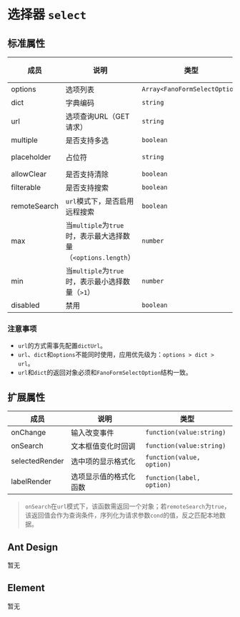 # 选择器 `select`

## 标准属性

| 成员 | 说明 | 类型 | 默认值 |
| --- | --- | --- | --- |
| options | 选项列表 | `Array<FanoFormSelectOption>` | - |
| dict| 字典编码 | `string` | - |
| url | 选项查询URL（GET请求） | `string` | - |
| multiple | 是否支持多选 | `boolean` | false |
| placeholder | 占位符 | `string` | 同`label` |
| allowClear | 是否支持清除 | `boolean` | true |
| filterable | 是否支持搜索 | `boolean` | true |
| remoteSearch | `url`模式下，是否启用远程搜索 | `boolean` | true |
| max | 当`multiple`为`true`时，表示最大选择数量（`<options.length`） | `number` | - |
| min | 当`multiple`为`true`时，表示最小选择数量（`>1`） | `number` | - |
| disabled | 禁用 | `boolean` | false |

### 注意事项

- `url`的方式需事先配置`dictUrl`。
- `url`、`dict`和`options`不能同时使用，应用优先级为：`options > dict > url`。
- `url`和`dict`的返回对象必须和`FanoFormSelectOption`结构一致。

## 扩展属性

| 成员 | 说明 | 类型 |
| --- | --- | --- |
| onChange | 输入改变事件 | `function(value:string)` |
| onSearch | 文本框值变化时回调 | `function(value:string)` |
| selectedRender | 选中项的显示格式化 | `function(value, option)` |
| labelRender | 选项显示值的格式化函数 | `function(label, option)` |

>`onSearch`在`url`模式下，该函数需返回一个对象；若`remoteSearch`为`true`，该返回值会作为查询条件，序列化为请求参数`cond`的值，反之匹配本地数据。

## Ant Design

暂无

## Element

暂无